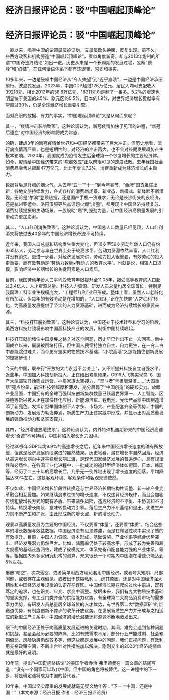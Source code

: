 # 经济日报评论员：驳“中国崛起顶峰论”

# 经济日报评论员：驳“中国崛起顶峰论”

一直以来，唱空中国的论调屡屡被证伪，又屡屡改头换面、反复出现。前不久，一些西方政客和机构臆造“中国崛起顶峰论”，看似角度新奇，却与2013年炮制的所谓“中国奇迹终结论”如出一辙。历史从来是一个长周期的发展过程，妄断“顶峰”和“终结”，在任何话语体系下都有违逻辑、常识和事实。

10多年来，一边是鼓噪中国经济从“令人失望”到“近乎崩溃”，一边是中国经济承压前行、波浪式发展。2023年，中国GDP超过126万亿元、居民人均可支配收入39218元，相比2013年的56.8万亿元、18311元均是翻了一番多。5.2%的增速也明显快于美国的2.5%、欧元区的0.5%、日本的1.9%，对世界经济增长贡献率有望超过30%，仍是全球经济增长重要引擎。

面对亮眼的数据、有力的事实，“中国崛起顶峰论”又是从何而来呢？

其一，“疫情冲击影响致顶”。这种论调认为，新冠疫情加快了见顶的进程，“新冠后遗症”对中国经济的影响将成为常态。

的确，肆虐3年的新冠疫情给世界和中国经济都带来了巨大冲击。但历史地看，流行病疫情再严重，也是短期性的；对经济的冲击再大，也不会对长期发展趋势产生根本影响。2020年，我国就成为疫情发生后全球第一个恢复增长的主要经济体。如今，疫情给中国经济带来的“疤痕效应”正以肉眼可见的速度祛散。去年我国社会消费品零售总额超47万亿元，比上年增长7.2%，消费重新成为经济增长的主动力。

数据背后是升腾的烟火气。从去年“五一”“十一”到今年春节，“金牌”国货推陈出新，各地文旅持续发力，各式各样的消费新场景、新业态、新模式、新体验不断涌现。无论是“尔滨”登顶热搜，还是国产手机一货难求，无论是长沙街头的夜经济，还是杭州亚运会、洛阳汉服等热点话题火爆“出圈”，都展现出中国经济持续复苏、消费持续提振的生动场景。一股股助“燃”的强劲力量，让中国经济高质量发展的引擎动力更加澎湃。

其二，“人口红利消失致顶”。这种论调认为，中国总人口数量已经见顶，人口红利消失将使过去40多年的中国经济增长奇迹不可持续。

近年来，我国人口总量和结构发生重大变化，但16岁至59岁劳动年龄人口仍有约8.65亿人，劳动参与率在世界上处于较高水平，劳动力资源依然丰富，人口红利并没有消失。更进一步看，对经济发展来讲，劳动力投入很重要，有效劳动的投入更重要，而有效劳动是“劳动力数量×劳动力的教育水平”。也就是说，相较人口规模，影响经济中长期增长的关键因素是人口素质。

目前，我国劳动年龄人口平均受教育年限提升至11.05年，接受高等教育的人口超过2.4亿人，人才资源总量、科技人力资源、研发人员总量均居全球首位，特别是我国理工科毕业生规模庞大，“工程师红利”业已形成。整体上看，虽然人口老龄化有所加深，但每年的有效劳动是在增加的，“人口红利”正在加快向“人才红利”转化，为高质量发展提供了坚实的人力资源基础，进而成为经济持续增长的重要来源。

其三，“科技打压脱钩致顶”。这种论调认为，中国还处于技术转型和学习的阶段，美西方科技封锁将影响中国高科技产业的发展，制衡中国持续崛起。

科技打压就能堵住中国发展之路？对这个问题，历史早已作出不止一次回答。新中国成立以来，屡屡被围堵打压，但中国人民坚持独立自主、自力更生，在一穷二白中都能渡过难关，而今更有坚实的物质技术基础，“小院高墙”又怎能挡住创新发展的铿锵步伐！

今天的中国，既奉行“开放的大门永远不会关上”，又不断提升科技自立自强水平。近些年，中国加大科技创新投入，正在结出累累硕果。C919大飞机实现商飞、国产大型邮轮开始商业运营、神舟家族太空接力、“奋斗者”号极限深潜……“大国重器”亮点纷呈，前沿科技领域厚积薄发，充分展现了“中国创造”的硬核实力。放眼产业层面，中国拥有的全球百强科技创新集群数量已跃居世界第一，人工智能、区块链等新兴技术正在加快转化应用，新能源汽车、锂电池、光伏产品给中国制造增添了新亮色。发挥新型举国体制下人才多、市场大、产业配套齐全等优势，中国的创新动力、发展活力勃发奔涌，新质生产力正在实践中形成，并显示出对高质量发展的强劲推动力和坚实支撑力。

其四，“经济增速放缓致顶”。这种论调认为，内外特殊机遇期带来的中国经济高速增长“奇迹”不可持续，中国将陷入增长乏力困境。

经过30多年GDP年均9.9%的高速增长之后，近年来中国经济增长速度的确有所放缓，但这是经济发展阶段演进的自然结果。历史地看，潜在增长率自然回落，经济从高速增长期向中速平稳增长期过渡，是现代国家经济发展的普遍走向，具有规律性和必然性。在各国工业化进程中，一批成功的追赶型经济体如德国、日本、韩国等，经历了二三十年的高增长后，几乎无一例外地出现了增长速度的回落，平均降幅达30%左右。这是客观环境、客观条件和客观规律使然。

不仅如此，中国经济增长阶段性转换还与世界经济长期结构性调整、新一轮产业变革融合相互叠加。如果继续追求过快的增长速度，不仅违背经济规律，而且会加剧传统粗放增长方式的既有矛盾、带来诸多风险，造成经济的不平衡、不协调和不可持续。转换增长阶段，意味转换动力引擎。落后生产力不断萎缩和退出，先进生产力则不断产生和扩张，由此形成新的增长点、新的增长动力。

观察以高质量发展为主题的中国经济，不仅要看“体量”，还要看“体质”。结合这些年的增长数据与效益数据，中国经济没有见顶停滞，而是在爬坡过坎中实现了质的有效提升。目前，中国人力资源、资本形成、基础设施、产业体系等综合优势突出，经济发展潜力仍然巨大。比如，储蓄率仍处于较高水平，形成了较为完善和超大规模的基础设施网络，建成了规模庞大、体系完备和配套能力强的产业体系，等等。根据国内外多家研究机构的测算，未来很长一个时期内中国潜在增速仍能达到5%左右。

屡屡“唱空”，次次落空。或者简单用西方理论套用中国经济，或者夸大短期、局部问题，或者存在主观偏见，或者出于狭隘私利……综其原因，还是对中国经济强大韧性和中国经济发展规律的认识存在误区。中国经济长期在爬坡过坎中前进，既有笃定的追求，也在识变、应变、求变中调整。放眼未来，我们有庞大物质技术基础的坚实支撑，有工业门类齐全的供给能力优势，有全球第二大商品消费市场的需求潜力优势，有研发人员总量居全球首位的人才优势，有世界第二大“数据富矿”的新赛道优势，有制度创新不停步的改革开放优势。在发展新质生产力并形成与之相适应的新型生产关系中，中国经济的增长潜能还将源源不断地激发出来。

眼下的中国经济正处于向高质量发展迈进的关键时期。其间，难免会遇到各种问题和挑战，甚至会经历必要的阵痛，比如有效需求不足、部分行业产能过剩、社会预期偏弱、风险隐患仍然较多等，但这些都是发展中的问题。我们正视问题，有效利用充裕政策空间，不断出台针对性措施加以解决。刚刚交出的2023年经济成绩单就是最好的证明。

10年前，提出“中国奇迹终结论”的美国学者乔治·弗里德曼在一篇文章的结尾写道：“没有一个国家可以取代中国，但中国的角色将被替代。这一进程中的下一步，将是确定谁将成为中国的替代者。”

10年来，中国以坚实厚重的发展成就毫无疑义地作答：“下一个中国，还是中国！”（本文来源：经济日报 作者：经济日报评论员）

